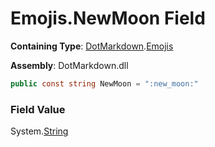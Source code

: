 # Emojis\.NewMoon Field

**Containing Type**: [DotMarkdown](../../README.md)\.[Emojis](../README.md)

**Assembly**: DotMarkdown\.dll

```csharp
public const string NewMoon = ":new_moon:"
```

### Field Value

System\.[String](https://docs.microsoft.com/en-us/dotnet/api/system.string)